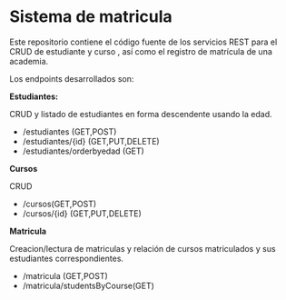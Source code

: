 # Sistema de matricula
Este repositorio contiene el código fuente de los servicios REST para el CRUD de estudiante y curso , así como el registro de matrícula de una academia.

Los endpoints desarrollados son:

**Estudiantes:**

CRUD y listado de estudiantes en forma descendente usando la edad.

- /estudiantes (GET,POST)
- /estudiantes/{id} (GET,PUT,DELETE)
- /estudiantes/orderbyedad (GET)

**Cursos**

CRUD

- /cursos(GET,POST)
- /cursos/{id} (GET,PUT,DELETE)

**Matricula**

Creacion/lectura de matriculas y relación de cursos matriculados y sus estudiantes correspondientes.

- /matricula (GET,POST)
- /matricula/studentsByCourse(GET)